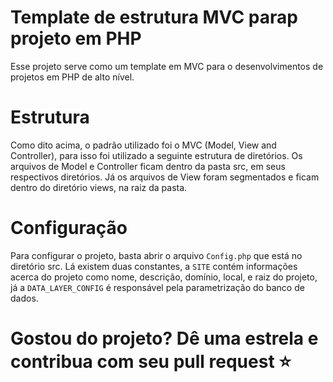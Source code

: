 # Template de estrutura MVC parap projeto em PHP
Esse projeto serve como um template em MVC para o desenvolvimentos de projetos em PHP de alto nível.

# Estrutura
Como dito acima, o padrão utilizado foi o MVC (Model, View and Controller), para isso foi utilizado a seguinte estrutura de diretórios. Os arquivos de Model e Controller ficam dentro da pasta src, em seus respectivos diretórios. Já os arquivos de View foram segmentados e ficam dentro do diretório views, na raiz da pasta.

# Configuração
Para configurar o projeto, basta abrir o arquivo ``Config.php`` que está no diretório src. Lá existem duas constantes, a ``SITE`` contém informações acerca do projeto como nome, descrição, domínio, local, e raiz do projeto, já a ``DATA_LAYER_CONFIG`` é responsável pela parametrização do banco de dados.

# Gostou do projeto? Dê uma estrela e contribua com seu pull request ⭐
